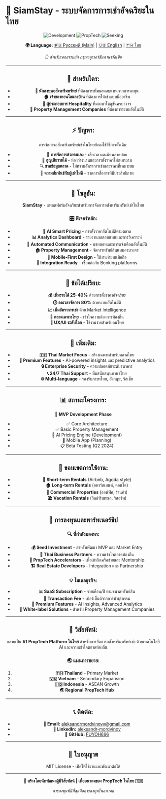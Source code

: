 # 🏡 SiamStay - ระบบจัดการการเช่าอัจฉริยะในไทย

<div align="center">

![Development](https://img.shields.io/badge/Status-In%20Development-yellow.svg)
![PropTech](https://img.shields.io/badge/PropTech-Platform-purple.svg)
![Seeking](https://img.shields.io/badge/Seeking-Investment%20%26%20Partners-red.svg)

<div align="center">

**🌍 Language:** [🇷🇺 Русский (Main)](README.md) | [🇺🇸 English](README_EN.md) | [🇹🇭 ไทย](README_TH.md)

*👆 สำหรับเอกสารหลัก กรุณาดูเวอร์ชันภาษารัสเซีย*

</div>

---

## 🎯 **สำหรับใคร:**
- **🏢 นักลงทุนอสังหาริมทรัพย์** ที่ต้องการเพิ่มผลตอบแทนจากการลงทุน
- **🏠 เจ้าของคอนโดและบ้าน** ที่ต้องการให้เช่าแบบมืออาชีพ
- **🏨 ผู้ประกอบการ Hospitality** ที่มองหาโซลูชันครบวงจร
- **💼 Property Management Companies** ที่ต้องการระบบอัตโนมัติ

---

## ⚡ **ปัญหา:**
การจัดการอสังหาริมทรัพย์เช่าในไทยยังคงใช้วิธีการดั้งเดิม:
- 📝 **การจัดการด้วยตนเอง** - เสียเวลาและผิดพลาดบ่อย
- 💸 **สูญเสียรายได้** - ห้องว่างนานและการตั้งราคาไม่เหมาะสม  
- 🔍 **ขาดข้อมูลตลาด** - ไม่ทราบอัตราการเช่าและราคาที่เหมาะสม
- 🤝 **ความสัมพันธ์กับผู้เช่าไม่ดี** - ขาดการสื่อสารที่มีประสิทธิภาพ

---

## 🚀 **โซลูชัน:**
**SiamStay** - แพลตฟอร์มอัจฉริยะสำหรับการจัดการอสังหาริมทรัพย์เช่าในไทย

### 🎛️ **ฟีเจอร์หลัก:**
- **🤖 AI Smart Pricing** - การตั้งราคาอัตโนมัติตามตลาด
- **📊 Analytics Dashboard** - รายงานผลตอบแทนและการวิเคราะห์
- **💬 Automated Communication** - แชทบอทและการแจ้งเตือนอัตโนมัติ
- **🏠 Property Management** - จัดการทรัพย์สินแบบครบวงจร
- **📱 Mobile-First Design** - ใช้งานง่ายบนมือถือ
- **🔄 Integration Ready** - เชื่อมต่อกับ Booking platforms

---

## 🎁 **ข้อได้เปรียบ:**
- **💰 เพิ่มรายได้ 25-40%** ด้วยการตั้งราคาอัจฉริยะ
- **⏱️ ลดเวลาจัดการ 80%** ด้วยระบบอัตโนมัติ
- **📈 เพิ่มอัตราการเช่า** ด้วย Market Intelligence
- **🎯 ตลาดเฉพาะไทย** - เข้าใจความต้องการท้องถิ่น
- **🌟 UX/UI ระดับโลก** - ใช้งานง่ายสำหรับคนไทย

---

## 🌟 **เพิ่มเติม:**
- **🇹🇭 Thai Market Focus** - สร้างเฉพาะสำหรับตลาดไทย
- **💎 Premium Features** - AI-powered insights และ predictive analytics
- **🔒 Enterprise Security** - ความปลอดภัยระดับธนาคาร
- **📞 24/7 Thai Support** - ทีมสนับสนุนภาษาไทย
- **🌐 Multi-language** - รองรับภาษาไทย, อังกฤษ, รัสเซีย

---

## 📊 **สถานะโครงการ:**
**🔨 MVP Development Phase**
- ✅ Core Architecture
- ✅ Basic Property Management
- 🔄 AI Pricing Engine (Development)
- 🔄 Mobile App (Planning)
- 📋 Beta Testing (Q2 2024)

---

## 🎯 **ขอบเขตการใช้งาน:**
- **🏨 Short-term Rentals** (Airbnb, Agoda style)
- **🏠 Long-term Rentals** (อพาร์ตเมนต์, คอนโด)
- **🏢 Commercial Properties** (ออฟฟิศ, ร้านค้า)
- **🏖️ Vacation Rentals** (วิลล่าริมทะเล, รีสอร์ท)

---

## 💼 **การลงทุนและพาร์ทเนอร์ชิป**

### 🔍 **ที่กำลังมองหา:**
- **💰 Seed Investment** - สำหรับพัฒนา MVP และ Market Entry
- **🤝 Thai Business Partners** - ความเข้าใจตลาดท้องถิ่น
- **🏢 PropTech Accelerators** - เพื่อเข้าถึงเครือข่ายและ Mentorship
- **🏗️ Real Estate Developers** - Integration และ Partnership

### 💡 **โมเดลธุรกิจ:**
- **📊 SaaS Subscription** - รายเดือน/ปี ตามขนาดทรัพย์สิน
- **💸 Transaction Fee** - เปอร์เซ็นต์จากการทำธุรกรรม
- **🎯 Premium Features** - AI insights, Advanced Analytics
- **🤖 White-label Solutions** - สำหรับ Property Management Companies

---

## 🚀 **วิสัยทัศน์:**
กลายเป็น **#1 PropTech Platform ในไทย** สำหรับการจัดการอสังหาริมทรัพย์เช่า ด้วยเทคโนโลยี AI และความเข้าใจตลาดท้องถิ่น

### 🌏 **แผนการขยาย:**
1. **🇹🇭 Thailand** - Primary Market
2. **🇻🇳 Vietnam** - Secondary Expansion
3. **🇮🇩 Indonesia** - ASEAN Growth
4. **🌏 Regional PropTech Hub**

---

## 📞 **ติดต่อ:**
- **📧 Email:** [aleksandrmordvinovv@gmail.com](mailto:aleksandrmordvinovv@gmail.com)
- **💼 LinkedIn:** [aleksandr-mordvinov](https://linkedin.com/in/aleksandr-mordvinov)
- **🔗 GitHub:** [FUYOH666](https://github.com/FUYOH666)

---

## 📄 **ใบอนุญาต**
MIT License - เปิดให้ใช้งานและพัฒนาต่อได้

---

<div align="center">

**🌟 สร้างโดยนักพัฒนาผู้มีวิสัยทัศน์ | เพื่ออนาคตของ PropTech ในไทย 🇹🇭**

*การลงทุนที่ดีที่สุดคือการลงทุนในอนาคต*

</div>
